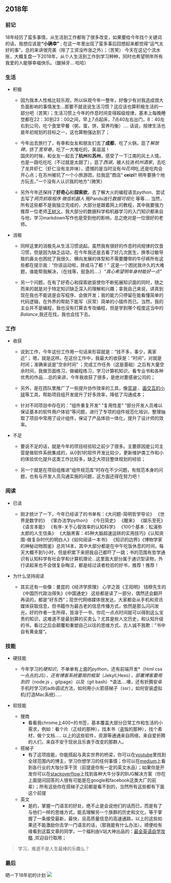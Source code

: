 ## 2018年

### 前记
18年经历了蛮多事情，从生活到工作都有了很多改变，如果要给今年找个关键词的话，我想应该是<strong>“小确幸”</strong> ; 
在这一年里出现了蛮多事后回想起来都觉得“运气太好的事”，总的来讲很完美（除了工资没咋涨之外）；（苦笑）
今天在这记个流水账，大概复盘一下2018年，从个人生活到工作到学习种种，同时也希望明年所有我爱的人能够幸福快乐。（酸掉牙... 哈哈）


### 生活
* 积极
	- 因为我本人性格比较乐观，所以纵观今年一整年，好像少有对我造成很大负面影响的事情发生...那要不就说说生活习惯？这应该也算积极生活的一部分吧（苦笑）；生活习惯上今年的作息时间变得超级规律，基本上每晚睡觉都在22：30到23：00之间，早上7点起床，7点40左右出门，8：40左右到公司，吃个食堂早餐（粥，蛋，饼，营养均衡）.... 话说，规律生活也是年初规划的目标之一，这也算勉强达到了；
	
	- 今年出去旅行了，有幸和女友和朋友们去了**成都**，吃了火锅，逛了*解放碑*，挤了*宽窄巷*，吃了一大堆吃的，美滋滋！ <br> 国庆的时候，和女友一起去了**杭州**和**苏州**，感受了一下江南的风土人情，也是一路吃吃吃（不过就是太甜了），逛了*西湖*，被人拉进*杭州酒家*，去吃了龙井虾仁（虾仁没有龙井味），遗憾的是当时没有*叫花鸡*吃,还是吃肉会开心点；在苏州被坑了一个小旅游团，拉我逛”商店“ **ceizi**!! 
明年要换个地方玩去，”一个没有人认识我的地方“（微笑）
	
	- 另外今年还保持了**好奇心**和**探索欲**，去了解大火的编程语言*python*、尝试去写了*网页抓取程序* *微信机器人* 用Pands进行*数据可视化* 等等....   当然，所有这些都不是我独立完成的，大部分是跟着网上的教程，其中我要强力推荐一位老师[王树义](https://www.jianshu.com/u/7618ab4a30e4)，我大部分的数据科学和机器学习的入门知识都来自与他，学习markdown写作也是受到他的影响，总之绝对是一位很好的老师。
    
* 消极
	- 同样这里的消极先从生活习惯说起。虽然我有很好的作息时间规律的饮食习惯，但是因为缺乏运动，在今年我还是去看了好几次医生，换季过敏导致的鼻炎也困扰了我很久、横向发展的体型和不需要腰带的牛仔裤所有这些都在提示我：“你该运动啦，胖成马了都！” 这是一个困扰我许久的大难题，谁能帮我解决，（在线等，挺急的....）*“真心希望明年身材能好一点”*
	
	- 另一个问题，在有了好奇心和探索欲驱使你不断拓展知识面的同时，随之而来的就是对于特定知识缺乏深入的理解和兴趣；拿我自己来说，讲真到现在我也不能说是会写程序、会做开发；我的能力只停留在能看懂简单的代码逻辑，在外界的帮助下能写（灰常）简单的小插件而已。当然，我的主业并不是编程，我也没有打算去专攻编程，但是学到哪个程度这当中的*Balance*,我还在找，我也会找下去。

### 工作
* 收获
	- 说到工作，今年这份工作用一句话来形容就是：“钱不多，事少，离家近”； 嗯，就是这样。在这份工作中，我最大的收获是：”时间“，对就是时间；准确来说是”空余时间“ ；完成工作任务（这是基础）之后有大量空余时间，我做页面练习，做编程练习，学习计算机知识，看专业书和各种优秀的作品....总的来讲，今年我收获了很多，是绝对要感谢公司的；
	
	- 另外，是在团队里推广了一些提升协作效率的工具，像[蓝湖](https://lanhuapp.com/) 、[画交互的小球](https://www.xiaopiu.com/)等工具，帮助项目组开发提升了好多效率，降低了沟通成本；
	
	- 针对不同项目中存在的：”组件重复开发“ ”复用性差“ ”部分开发人员难以保证基本的软件用户体验“等问题，进行了专项的组件规范化培训，整理抽取了项目中常用了设计组件，保证了产品体验一体化，提升了设计师的效率。

*  不足
	- 要说不足的话，就是今年的项目经验较之前少了很多。主要原因是公司主营是做软件系统集成的，从0到1的软件开发比较少，更新维护类工作和小的体验优化提升这类工作比较多，缺乏大项目整体规划的经验；
	
	- 另一个就是在项目组推进”组件规范库“时存在不少问题，有规范本身的问题，也有与开发人员沟通实施的问题，这方面还得在努力吧！

### 阅读
* 已读
	- 刚才统计了一下，今年已经读了的书单有：《大问题-简明哲学导论》 《世界是数字的》 《笨办法学python》 《今日简史》 《醒来》 《娱乐至死》 《语言本能》 《有序-关于心智效率的认知科学》 《100个基本：松浦弥太郎的人生信条》 《大脑黑客：45种大脑超速运转的实用技巧》《认知突围-做复杂时代的明白人》《如何阅读一本书》 《知识的边界》《博物学家的神秘动物图鉴》总共14本，其中大部分都是在中午吃饭休息的时间，每天大概不到1小时，但是积累下来把我自己都吓了一跳；书的范围有哲学通识有认知科学有社会学和计算机理论...这里面大部分属于通识型读物，外行读起来也不会很复杂晦涩，都是经过读者检验的好书，推荐！推荐！
	
* 为什么坚持阅读
	- 其实还有一些像：曼昆的《经济学原理》 心学之首《王阳明》 钱穆先生的《中国历代政治得失》《中国通史》 这些都是读了一部分，偶然还会翻开再读的，都是”好东西“；现世代网络媒体很发达，大家都会从手机和资讯媒体获取信息，但书籍作为最古老的信息传播方式，依然是那么闪闪发光，好的作者一生所得，皆溶于一书，你花一点点时间就可以得到这么宝贵的知识，这难道不是最划算的买卖么？尤其是些人文历史，和认知升级的书，看过之后会颠覆和重塑自己以往的思维方式，古人诚不我欺：”书中自有黄金屋“。

### 技能
* 硬技能

	- 今年学习的*硬知识*，不单单有上面的*python*，还有前端开发*（html css 一点点的JS）*，还有博客系统要用的框架*（Jekyll,Hexo）*，部署博客要用到的*（node.js ，gitpage）*以及*（git bash）*语法....噢，还有折腾安卓手机时学习的adb调试方法，如何用小火箭搭梯子（ssr），如何安装虚拟机(打造Mac系统)..... 
* 软技能

	- 搜商
		- 看看我chrome上400+的书签，基本覆盖大部分日常工作和生活的小需求，例如：看个片（正经的那种），找本书（盗版的那种），找个素材，做个文档..... 以上的这些软件，资源等通通来自网络，来自爱折腾的人们，来自不安于现状且乐衷于改变的那群人。
    - 搭梯子
    	- 有了这项技能，你能搭起与真实世界的桥梁，你可以在[youtube](https://www.youtube.com/)里找到全球范围内的博主，学习你想学习的任何事情；你可以在[medium](https://medium.com/)上看到各行业的大咖分享干货（前提是你有一定的英文水品）；如果你是开发你可以在[stackoverflow](https://stackoverflow.com/)上找到各种大牛分享的BUG解决方案（你在上面提问回答的人很有可能是在google和facebook这类大厂的前辈）；所有这些你在搭梯子之前都是看不到的，当然所有这些都有下面这个前提
    - 英文
    	- 是的，掌握一门语言的好处，绝不止是会说他们的话而已，而是有了与他们一样的思维方式，能去理解另一个族群的历史和文化，等于掌握了一条接受最新，最快，且高质量信息的高速通路，以上的这些如果还不能激励你去学一门语言的话，（那我能有什么办法）。顺便给有缘看到这篇文章的同学，一个福利由V站大神出品的：[最全英语自学攻略](https://github.com/byoungd/English-level-up-tips-for-Chinese) ,欢迎自行取用；
    	
> 学习，难道不是人生最棒的乐趣么？

### 最后
晒一下18年初的计划
![](https://ws1.sinaimg.cn/large/e66b0ffcly1fylfsrk8znj20ke0z6juu.jpg )